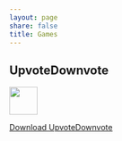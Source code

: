 ```yaml
---
layout: page
share: false
title: Games
---
```


## UpvoteDownvote
<img src="http://redribbongames.com/Icon/UpvoteDownvote_icon.png" style="height:50px; width:50px;">

[Download UpvoteDownvote](Games/UpvoteDownvote_1.0.apk)
